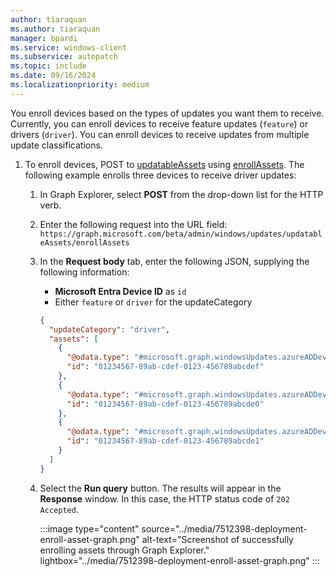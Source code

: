 ```yaml
---
author: tiaraquan
ms.author: tiaraquan
manager: bpardi
ms.service: windows-client
ms.subservice: autopatch
ms.topic: include
ms.date: 09/16/2024
ms.localizationpriority: medium
---
```

<!--This file is shared by deployment-service-drivers.md and the deployment-service-feature-updates.md articles. Headings may be driven by article context. 7512398 -->

You enroll devices based on the types of updates you want them to receive. Currently, you can enroll devices to receive feature updates (`feature`) or drivers (`driver`). You can enroll devices to receive updates from multiple update classifications.

1. To enroll devices, POST to [updatableAssets](/graph/api/resources/windowsupdates-updatableasset) using [enrollAssets](/graph/api/windowsupdates-updatableasset-enrollassets). The following example enrolls three devices to receive driver updates:
   1. In Graph Explorer, select **POST** from the drop-down list for the HTTP verb.
   1. Enter the following request into the URL field: </br>
    `https://graph.microsoft.com/beta/admin/windows/updates/updatableAssets/enrollAssets`
   1. In the **Request body** tab, enter the following JSON, supplying the following information:
      - **Microsoft Entra Device ID** as `id`
      - Either `feature` or `driver` for the updateCategory

      ```json
      {
        "updateCategory": "driver",
        "assets": [
          {
            "@odata.type": "#microsoft.graph.windowsUpdates.azureADDevice",
            "id": "01234567-89ab-cdef-0123-456789abcdef"
          },
          {
            "@odata.type": "#microsoft.graph.windowsUpdates.azureADDevice",
            "id": "01234567-89ab-cdef-0123-456789abcde0"
          },
          {
            "@odata.type": "#microsoft.graph.windowsUpdates.azureADDevice",
            "id": "01234567-89ab-cdef-0123-456789abcde1"
          }
        ]
      }
      ```

   1. Select the **Run query** button. The results will appear in the **Response** window. In this case, the HTTP status code of `202 Accepted`.

       :::image type="content" source="../media/7512398-deployment-enroll-asset-graph.png" alt-text="Screenshot of successfully enrolling assets through Graph Explorer." lightbox="../media/7512398-deployment-enroll-asset-graph.png" :::
